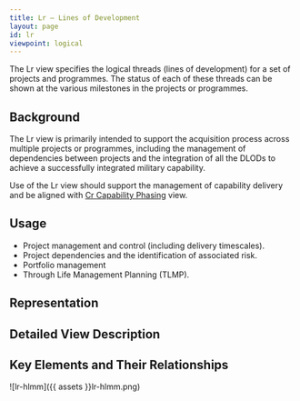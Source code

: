 ```yaml
---
title: Lr – Lines of Development
layout: page
id: lr
viewpoint: logical
---
```


The Lr view specifies the logical threads (lines of development) for a
set of projects and programmes. The status of each of these threads can
be shown at the various milestones in the projects or programmes.

## Background

The Lr view is primarily intended to support the acquisition process
across multiple projects or programmes, including the management of
dependencies between projects and the integration of all the DLODs to
achieve a successfully integrated military capability.

Use of the Lr view should support the management of capability delivery
and be aligned with [Cr Capability Phasing](cr.html) view.

## Usage

-   Project management and control (including delivery timescales).
-   Project dependencies and the identification of associated risk.
-   Portfolio management
-   Through Life Management Planning (TLMP).

## Representation

## Detailed View Description

## Key Elements and Their Relationships

![lr-hlmm]({{ assets }}lr-hlmm.png)
